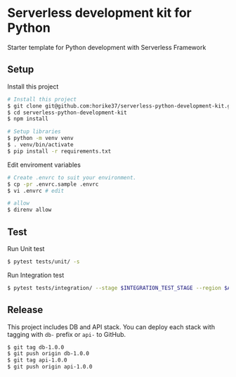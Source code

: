 # Serverless development kit for Python

Starter template for Python development with Serverless Framework

## Setup

Install this project
```bash
# Install this project
$ git clone git@github.com:horike37/serverless-python-development-kit.git
$ cd serverless-python-development-kit
$ npm install

# Setup libraries
$ python -m venv venv
$ . venv/bin/activate
$ pip install -r requirements.txt
```

Edit enviroment variables

```bash
# Create .envrc to suit your environment.
$ cp -pr .envrc.sample .envrc
$ vi .envrc # edit

# allow
$ direnv allow
```


## Test

Run Unit test
```bash
$ pytest tests/unit/ -s
```

Run Integration test
```bash
$ pytest tests/integration/ --stage $INTEGRATION_TEST_STAGE --region $AWS_DEFAULT_REGION -s
```

## Release
This project includes DB and API stack. You can deploy each stack with tagging with `db-` prefix or `api-` to GitHub.

```bash
$ git tag db-1.0.0
$ git push origin db-1.0.0
$ git tag api-1.0.0
$ git push origin api-1.0.0
```

